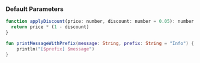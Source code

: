 ### Default Parameters

```js
function applyDiscount(price: number, discount: number = 0.05): number {
  return price * (1 - discount)
}
```

```kotlin
fun printMessageWithPrefix(message: String, prefix: String = "Info") {
    println("[$prefix] $message")
}
```
